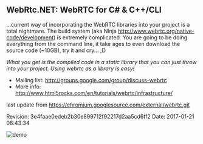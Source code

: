 ## WebRtc.NET: WebRTC for C# & C++/CLI

...current way of incorporating the WebRTC libraries into your project is a total nightmare. The build system (aka Ninja http://www.webrtc.org/native-code/development) is extremely complicated. You are going to be doing everything from the command line, it take ages to even download the source code (~10GB), try it and cry... ;D

*What you get is the compiled code in a static library that you can just throw into your project. Using webrtc as a library is easy!*

- Mailing list: http://groups.google.com/group/discuss-webrtc
- More info: http://www.html5rocks.com/en/tutorials/webrtc/infrastructure/

last update from https://chromium.googlesource.com/external/webrtc.git

Revision: 3e4faae0edeb2b30e899712f92217d2aa5cd6ff2
 Date: 2017-01-21 08:43:34

![demo](/web/demo.gif?raw=true)

